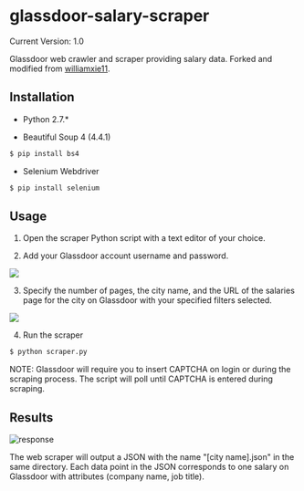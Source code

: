 # glassdoor-salary-scraper

Current Version: 1.0

Glassdoor web crawler and scraper providing salary data. Forked and modified from [williamxie11](https://github.com/williamxie11/glassdoor-interview-scraper).

## Installation

* Python 2.7.*

* Beautiful Soup 4 (4.4.1)
```sh
$ pip install bs4
```
* Selenium Webdriver
```sh
$ pip install selenium
```

## Usage

1) Open the scraper Python script with a text editor of your choice.

2) Add your Glassdoor account username and password.

![](http://imgur.com/TVBtyr7.png)

3) Specify the number of pages, the city name, and the URL of the salaries page for the city on Glassdoor with your specified filters selected.

![](http://imgur.com/xcgzm1S.png)

4) Run the scraper
```sh
$ python scraper.py
```

NOTE: Glassdoor will require you to insert CAPTCHA on login or during the scraping process. The script will poll until CAPTCHA is entered during scraping.

## Results

![response](http://imgur.com/RlDhpbi.png)

The web scraper will output a JSON with the name "[city name].json" in the same directory. Each data point in the JSON corresponds to one salary on Glassdoor with attributes (company name, job title).
